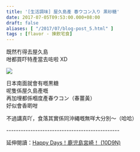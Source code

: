 ```yaml
---
title: '[生活調味] 屋久島產 春ウコン入り 黒砂糖'
date: 2017-07-05T09:53:00.000+08:00
draft: false
aliases: [ "/2017/07/blog-post_5.html" ]
tags : [flavor - 揀飲宅食]
---
```


既然冇得去屋久島  
咁都買吓特產當去咗啦 XD  

![](/images/yakushimacane.jpg)

日本南面就會有嘅黒糖  
呢隻係屋久島產嘅  
再加埋都係嗰度產春ウコン（春薑黃）  
好似會香啲咁  
  
不過講真吖，食落其實係同沖縄嘅無咩大分別～（哈哈）
  
\-----------------------------------------------  
  
延伸閱讀：[Happy Days！鹿児島宮崎！ (10D9N)](https://hidie.net/kojkmi10d9n/)
